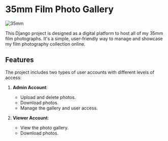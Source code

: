 # 35mm Film Photo Gallery
![35mm](static/images/35mmIcon.jpg)

This Django project is designed as a digital platform to host all of my 35mm film photographs. It's a simple, user-friendly way to manage and showcase my film photography collection online.

## Features

The project includes two types of user accounts with different levels of access:

1. **Admin Account**:
   - Upload and delete photos.
   - Download photos.
   - Manage the gallery and user access.

2. **Viewer Account**:
   - View the photo gallery.
   - Download photos.